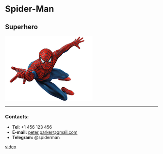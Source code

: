 # Spider-Man
## **Superhero**
![Spider-Man](/Spider-Man.png)

---
### Contacts:
* **Tel:** +1 456 123 456
* **E-mail:** peter.parker@gmail.com
* **Telegram:** @spiderman

[video](https://youtu.be/cqGjhVJWtEg)


